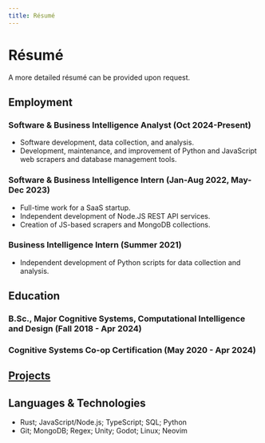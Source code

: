 ```yaml
---
title: Résumé
---
```


# Résumé

A more detailed résumé can be provided upon request.

## Employment

### Software & Business Intelligence Analyst (Oct 2024-Present)

- Software development, data collection, and analysis.
- Development, maintenance, and improvement of Python and JavaScript web scrapers and database management tools.

### Software & Business Intelligence Intern (Jan-Aug 2022, May-Dec 2023)

- Full-time work for a SaaS startup.
- Independent development of Node.JS REST API services.
- Creation of JS-based scrapers and MongoDB collections.

### Business Intelligence Intern (Summer 2021)

- Independent development of Python scripts for data collection and analysis.

## Education

### B.Sc., Major Cognitive Systems, Computational Intelligence and Design (Fall 2018 - Apr 2024)

### Cognitive Systems Co-op Certification (May 2020 - Apr 2024)

## [Projects](/projects.html)

## Languages & Technologies

- Rust; JavaScript/Node.js; TypeScript; SQL; Python
- Git; MongoDB; Regex; Unity; Godot; Linux; Neovim
